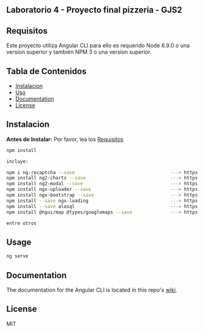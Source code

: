 ## Laboratorio 4 - Proyecto final pizzeria - GJS2
 
## Requisitos

Este proyecto utiliza Angular CLI para ello es requerido Node 6.9.0 o una version superior y también NPM 3 o una version superior.

## Tabla de Contenidos

* [Instalacion](#instalacion)
* [Uso](#usage)
* [Documentation](#documentation)
* [License](#license)

## Instalacion

**Antes de Instalar:** Por favor, lea los  [Requisitos](#Requisitos)
```bash
npm install 

incluye:

npm i ng-recaptcha --save                  					---> https://github.com/DethAriel/ng-recaptcha
npm install ng2-charts --save              					---> https://github.com/valor-software/ng2-charts
npm install ng2-modal --save               					---> https://github.com/pleerock/ngx-modal
npm install ngx-uploader --save            					---> https://github.com/bleenco/ngx-uploader
npm install ngx-bootstrap --save           					---> https://github.com/valor-software/ngx-bootstrap
npm install --save ngx-loading             					---> https://github.com/Zak-C/ngx-loading
npm install --save alasql 		           					---> https://github.com/agershun/alasql
npm install @ngui/map @types/googlemaps --save 		 	    ---> https://github.com/ng2-ui/map

entre otros
```

## Usage

```bash
ng serve 
```

## Documentation

The documentation for the Angular CLI is located in this repo's [wiki](https://github.com/angular/angular-cli/wiki).

## License

MIT 
